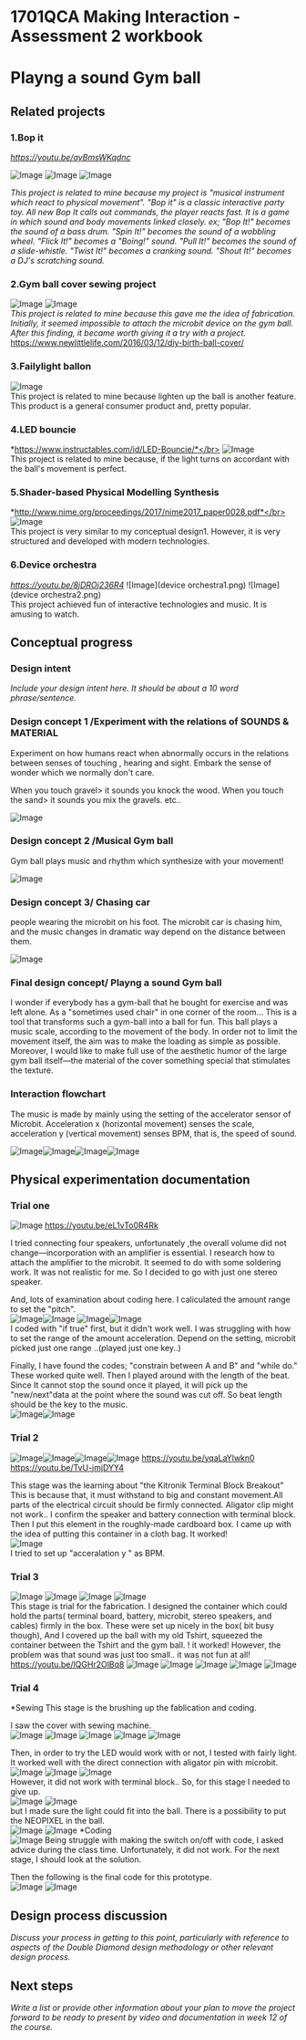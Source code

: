 # 1701QCA Making Interaction - Assessment 2 workbook


# Playng a sound Gym ball  #

## Related projects ##



### 1.Bop it ###
*https://youtu.be/ayBmsWKqdnc*


![Image](bopit1.png)
![Image](bopit3.png)
![Image](bopit2.png)

*This project is related to mine because my project is "musical instrument which react to physical movement". "Bop it" is a classic interactive party toy. All new Bop It calls out commands, the player reacts fast.  It is a game in which sound and body movements linked closely. 
ex;
"Bop It!" becomes the sound of a bass drum.
"Spin It!" becomes the sound of a wobbling wheel.
"Flick It!" becomes a "Boing!" sound.
"Pull It!" becomes the sound of a slide-whistle.
"Twist It!" becomes a cranking sound.
"Shout It!" becomes a DJ's scratching sound.*

### 2.Gym ball cover sewing project ###
![Image](ballcover1.png)
![Image](ballcover2.png)</br>
*This project is related to mine because this gave me the idea of fabrication. Initially, it seemed impossible to attach the microbit device on the gym ball. After this finding, it became  worth giving it a try with a project.*
  https://www.newlittlelife.com/2016/03/12/diy-birth-ball-cover/

### 3.Failylight ballon ###
![Image](failylight.png)</br>
  This project is related to mine because lighten up the ball is another feature. This product is a general consumer product and, pretty popular.

### 4.LED bouncie  ###
*https://www.instructables.com/id/LED-Bouncie/*</br>
![Image](bouncie.png)</br>
  This project is related to mine because, if the light turns on accordant with the ball's movement is perfect.

### 5.Shader-based Physical Modelling Synthesis ###
 *http://www.nime.org/proceedings/2017/nime2017_paper0028.pdf*</br>
 ![Image](pms.png)</br>
   This project is very similar to my conceptual design1. However, it is very structured and developed with modern technologies.
 
 ### 6.Device orchestra ###
 *https://youtu.be/8jDROj236R4*
 ![Image](device orchestra1.png)
 ![Image](device orchestra2.png)</br>
   This project achieved fun of interactive technologies and music. It is amusing to watch.


## Conceptual progress ##

### Design intent ###
*Include your design intent here. It should be about a 10 word phrase/sentence.*


### Design concept 1 /Experiment with the relations of SOUNDS & MATERIAL ###

Experiment on how humans react when abnormally occurs in the relations between senses of touching , hearing and sight.
Embark the sense of wonder which we normally don't care.

When you touch gravel> it sounds you knock the  wood.
When you touch the sand> it sounds you mix the gravels. etc.. 

 ![Image](p1.png)


### Design concept 2 /Musical Gym ball ###

Gym ball plays music and rhythm which synthesize with your movement!

 ![Image](p2.png)
 
 ### Design concept 3/ Chasing car ###
people wearing the microbit on his foot. The microbit car is chasing him, and the music changes in dramatic way depend on the distance between them.

 ![Image](p3.png)

### Final design concept/ Playng a sound Gym ball ###

I wonder if everybody has a gym-ball that he bought for exercise and was left alone. As a "sometimes used chair" in one corner of the room...
This is a tool that transforms such a gym-ball into a ball for fun. This ball plays a music scale, according to the movement of the body.
In order not to limit the movement itself, the aim was to make the loading as simple as possible. Moreover, I would like to make full use of the aesthetic humor of the large gym ball itself—the material of the cover something special that stimulates the texture.

### Interaction flowchart ###
The music is made by mainly using the setting of the accelerator sensor of Microbit. Acceleration x (horizontal movement) senses the scale, acceleration y (vertical movement) senses BPM, that is, the speed of sound.

![Image](flow.png)![Image](pitch.png)![Image](noteconcept2.png)![Image](noteconcept1.png)


## Physical experimentation documentation ##

### Trial one ###
![Image](trial1.png)
https://youtu.be/eL1vTo0R4Rk

I tried connecting four speakers, unfortunately ,the overall volume did not change—incorporation with an amplifier is essential.
I research how to attach the amplifier to the microbit. It seemed to do with some soldering work.  It was not realistic for me. So I decided to go with just one stereo speaker.</br>

And, lots of examination about coding here. I caliculated the amount range to set the "pitch".</br>
![Image](noteflow1.png)![Image](noteflow2.png)
![Image](if1.png)![Image](if2.png)</br>
I coded with "if true" first, but it didn't work well. I was struggling with how to set the range of the amount acceleration. Depend on the setting, microbit picked just one range ..(played just one key..)</br>

Finally, I have found the codes; "constrain between A and B" and "while do." These worked quite well. Then I played around with the length of the beat. 
Since It cannot stop the sound once it played, it will pick up the "new/next"data at the point where the sound was cut off. So beat length should be the key to the music.</br>
![Image](code1_2.png)![Image](code1_3".png)
</br>
### Trial 2 ###
![Image](trial2.png)![Image](trial2_2.png)![Image](trial2_3.png)![Image](terminalboard.png)
https://youtu.be/yqaLaYlwkn0
https://youtu.be/TvU-jmjDYY4

This stage was the learning about "the Kitronik Terminal Block Breakout" This is because that,  it must withstand to big and constant movement.All parts of the electrical circuit should be firmly connected.  Aligator clip might not work.. 
I confirm the speaker and battery connection with terminal block. Then I put this element in the roughly-made cardboard box. I came up with the idea of putting this container in a cloth bag. It worked!</br>
![Image](code_y.png)</br>
I tried to set up "acceralation y " as BPM.</br>


### Trial 3 ###
![Image](trial3_7.png)
![Image](trial3_1.png) 
![Image](notedesign1.png)
![Image](notedesign2.png)</br>
This stage is trial for the fabrication. I designed the container which could hold the parts( terminal board, battery, microbit, stereo speakers, and cables) firmly in the box. These were set up nicely in the box( bit busy though), And I  covered up the ball with my old Tshirt, squeezed the container between the Tshirt and the gym ball. ! it worked! However, the problem was that sound was just too small.. it was not fun at all!</br>
https://youtu.be/lQGHr2OlBq8
![Image](trial3_4.png) 
![Image](trial3_5.png) 
![Image](trial3_6.png) 
![Image](trial3_3.png) 
![Image](trial3_2.png) 

### Trial 4 ###

*Sewing
This stage is the brushing up the fablication and coding. 

I saw the cover with sewing machine.</br>
![Image](trial4_1.png) 
![Image](trial4_2.png) 
![Image](trial4_3.png) 
![Image](trial4_4.png) 
![Image](trial4_5.png) </br>

Then, in order to try the LED would work with or not, I tested with fairly light.
It worked well with the direct connection with aligator pin with microbit.</br>
![Image](fl1.png) 
![Image](fl2.png) 
![Image](fl3.png) </br>
However, it did not work with terminal block.. So, for this stage I needed to give up. </br>
![Image](fl4.png) 
![Image](fl5.png) </br>
but I made sure the light could fit into the ball. There is a possibility to put the NEOPIXEL in the ball.</br>
![Image](fl6.png) 
![Image](fl7.png) 
*Coding</br>
![Image](buttonA.png) 
Being struggle with making the switch on/off with code, I asked advice during the class time.  Unfortunately, it did not work. For the next stage, I should look at the solution. </br>

Then the following is the final code for this prototype. </br>
![Image](final1.png) 
![Image](final2.png) 

## Design process discussion ##
*Discuss your process in getting to this point, particularly with reference to aspects of the Double Diamond design methodology or other relevant design process.*

## Next steps ##

*Write a list or provide other information about your plan to move the project forward to be ready to present by video and documentation in week 12 of the course.*

